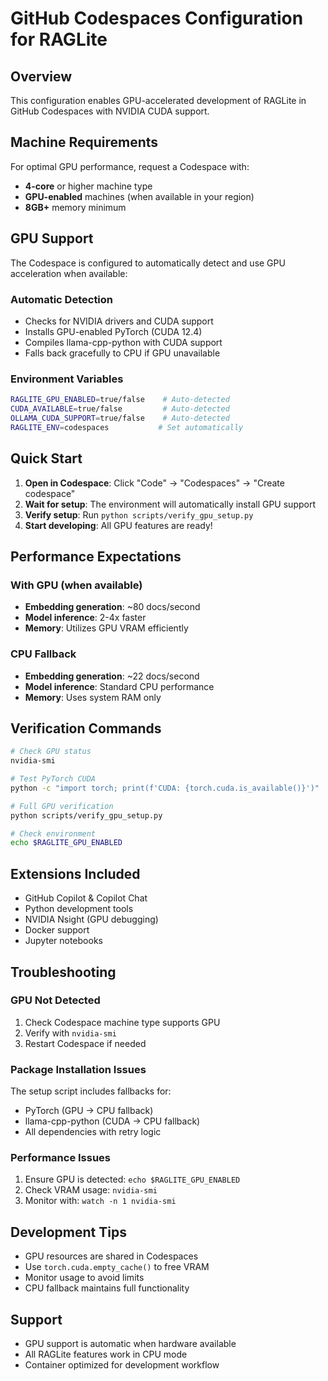 # GitHub Codespaces Configuration for RAGLite

## Overview
This configuration enables GPU-accelerated development of RAGLite in GitHub Codespaces with NVIDIA CUDA support.

## Machine Requirements
For optimal GPU performance, request a Codespace with:
- **4-core** or higher machine type
- **GPU-enabled** machines (when available in your region)
- **8GB+** memory minimum

## GPU Support
The Codespace is configured to automatically detect and use GPU acceleration when available:

### Automatic Detection
- Checks for NVIDIA drivers and CUDA support
- Installs GPU-enabled PyTorch (CUDA 12.4)
- Compiles llama-cpp-python with CUDA support
- Falls back gracefully to CPU if GPU unavailable

### Environment Variables
```bash
RAGLITE_GPU_ENABLED=true/false    # Auto-detected
CUDA_AVAILABLE=true/false         # Auto-detected  
OLLAMA_CUDA_SUPPORT=true/false    # Auto-detected
RAGLITE_ENV=codespaces           # Set automatically
```

## Quick Start
1. **Open in Codespace**: Click "Code" → "Codespaces" → "Create codespace"
2. **Wait for setup**: The environment will automatically install GPU support
3. **Verify setup**: Run `python scripts/verify_gpu_setup.py`
4. **Start developing**: All GPU features are ready!

## Performance Expectations

### With GPU (when available)
- **Embedding generation**: ~80 docs/second
- **Model inference**: 2-4x faster
- **Memory**: Utilizes GPU VRAM efficiently

### CPU Fallback
- **Embedding generation**: ~22 docs/second  
- **Model inference**: Standard CPU performance
- **Memory**: Uses system RAM only

## Verification Commands
```bash
# Check GPU status
nvidia-smi

# Test PyTorch CUDA
python -c "import torch; print(f'CUDA: {torch.cuda.is_available()}')"

# Full GPU verification
python scripts/verify_gpu_setup.py

# Check environment
echo $RAGLITE_GPU_ENABLED
```

## Extensions Included
- GitHub Copilot & Copilot Chat
- Python development tools
- NVIDIA Nsight (GPU debugging)
- Docker support
- Jupyter notebooks

## Troubleshooting

### GPU Not Detected
1. Check Codespace machine type supports GPU
2. Verify with `nvidia-smi`
3. Restart Codespace if needed

### Package Installation Issues
The setup script includes fallbacks for:
- PyTorch (GPU → CPU fallback)
- llama-cpp-python (CUDA → CPU fallback)
- All dependencies with retry logic

### Performance Issues
1. Ensure GPU is detected: `echo $RAGLITE_GPU_ENABLED`
2. Check VRAM usage: `nvidia-smi`
3. Monitor with: `watch -n 1 nvidia-smi`

## Development Tips
- GPU resources are shared in Codespaces
- Use `torch.cuda.empty_cache()` to free VRAM
- Monitor usage to avoid limits
- CPU fallback maintains full functionality

## Support
- GPU support is automatic when hardware available
- All RAGLite features work in CPU mode  
- Container optimized for development workflow
